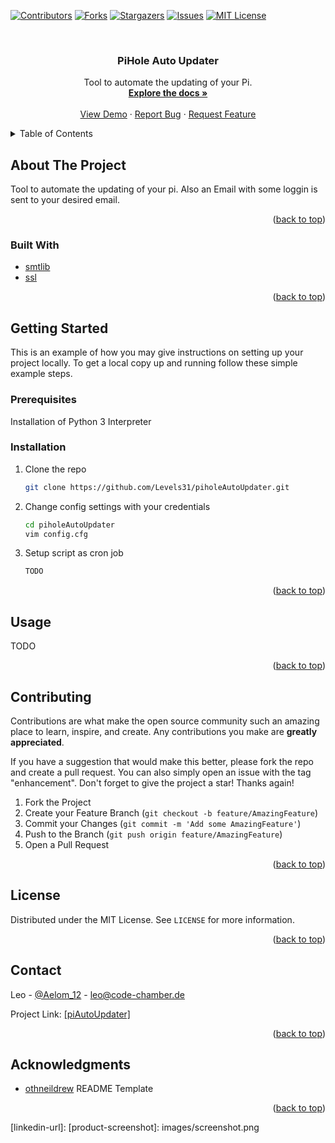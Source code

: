 <div id="top"></div>

[![Contributors][contributors-shield]][contributors-url]
[![Forks][forks-shield]][forks-url]
[![Stargazers][stars-shield]][stars-url]
[![Issues][issues-shield]][issues-url]
[![MIT License][license-shield]][license-url]



<!-- PROJECT LOGO -->
<br />
<!--
<div align="center">
  <a href="https://github.com/Levels31/piholeAutoUpdater">
    <img src="images/logo.png" alt="Logo" width="80" height="80">
  </a>
-->
<h3 align="center">PiHole Auto Updater</h3>

  <p align="center">
    Tool to automate the updating of your Pi.
    <br />
    <a href="https://github.com/Levels31/piholeAutoUpdater"><strong>Explore the docs »</strong></a>
    <br />
    <br />
    <a href="https://github.com/Levels31/piholeAutoUpdater">View Demo</a>
    ·
    <a href="https://github.com/Levels31/piholeAutoUpdater/issues">Report Bug</a>
    ·
    <a href="https://github.com/Levels31/piholeAutoUpdater/issues">Request Feature</a>
  </p>
</div>



<!-- TABLE OF CONTENTS -->
<details>
  <summary>Table of Contents</summary>
  <ol>
    <li>
      <a href="#about-the-project">About The Project</a>
      <ul>
        <li><a href="#built-with">Built With</a></li>
      </ul>
    </li>
    <li>
      <a href="#getting-started">Getting Started</a>
      <ul>
        <li><a href="#prerequisites">Prerequisites</a></li>
        <li><a href="#installation">Installation</a></li>
      </ul>
    </li>
    <li><a href="#usage">Usage</a></li>
    <li><a href="#roadmap">Roadmap</a></li>
    <li><a href="#contributing">Contributing</a></li>
    <li><a href="#license">License</a></li>
    <li><a href="#contact">Contact</a></li>
    <li><a href="#acknowledgments">Acknowledgments</a></li>
  </ol>
</details>



<!-- ABOUT THE PROJECT -->
## About The Project
 <!--
[![Product Name Screen Shot][product-screenshot]](https://example.com)
-->

Tool to automate the updating of your pi. Also an Email with some loggin is sent to your desired email.

<p align="right">(<a href="#top">back to top</a>)</p>



### Built With

- [smtlib](https://docs.python.org/3/library/smtplib.html)
- [ssl](https://docs.python.org/3/library/ssl.html)


<p align="right">(<a href="#top">back to top</a>)</p>



<!-- GETTING STARTED -->
## Getting Started

This is an example of how you may give instructions on setting up your project locally.
To get a local copy up and running follow these simple example steps.

### Prerequisites

Installation of Python 3 Interpreter

### Installation

1. Clone the repo
   ```sh
   git clone https://github.com/Levels31/piholeAutoUpdater.git
   ```
2. Change config settings with your credentials
   ```sh
   cd piholeAutoUpdater
   vim config.cfg
   ```
3. Setup script as cron job
   ```sh
   TODO
   ```

<p align="right">(<a href="#top">back to top</a>)</p>



<!-- USAGE EXAMPLES -->
## Usage

TODO

<p align="right">(<a href="#top">back to top</a>)</p>


<!-- CONTRIBUTING -->
## Contributing

Contributions are what make the open source community such an amazing place to learn, inspire, and create. Any contributions you make are **greatly appreciated**.

If you have a suggestion that would make this better, please fork the repo and create a pull request. You can also simply open an issue with the tag "enhancement".
Don't forget to give the project a star! Thanks again!

1. Fork the Project
2. Create your Feature Branch (`git checkout -b feature/AmazingFeature`)
3. Commit your Changes (`git commit -m 'Add some AmazingFeature'`)
4. Push to the Branch (`git push origin feature/AmazingFeature`)
5. Open a Pull Request

<p align="right">(<a href="#top">back to top</a>)</p>



<!-- LICENSE -->
## License

Distributed under the MIT License. See `LICENSE` for more information.

<p align="right">(<a href="#top">back to top</a>)</p>



<!-- CONTACT -->
## Contact

Leo - [@Aelom_12](https://twitter.com/Aelom_12) - leo@code-chamber.de

Project Link: [[piAutoUpdater]](https://github.com/Levels31/piholeAutoUpdater)

<p align="right">(<a href="#top">back to top</a>)</p>



<!-- ACKNOWLEDGMENTS -->
## Acknowledgments

* [othneildrew](https://github.com/othneildrew) README Template


<p align="right">(<a href="#top">back to top</a>)</p>



<!-- MARKDOWN LINKS & IMAGES -->
<!-- https://www.markdownguide.org/basic-syntax/#reference-style-links -->
[contributors-shield]: https://img.shields.io/github/contributors/Levels31/piholeAutoUpdater.svg?style=for-the-badge
[contributors-url]: https://github.com/Levels31/piholeAutoUpdater/graphs/contributors
[forks-shield]: https://img.shields.io/github/forks/Levels31/piholeAutoUpdater.svg?style=for-the-badge
[forks-url]: https://github.com/Levels31/piholeAutoUpdater/network/members
[stars-shield]: https://img.shields.io/github/stars/Levels31/piholeAutoUpdater.svg?style=for-the-badge
[stars-url]: https://github.com/Levels31/piholeAutoUpdater/stargazers
[issues-shield]: https://img.shields.io/github/issues/Levels31/piholeAutoUpdater.svg?style=for-the-badge
[issues-url]: https://github.com/Levels31/piholeAutoUpdater
[license-shield]: https://img.shields.io/github/license/Levels31/piholeAutoUpdater.svg?style=for-the-badge
[license-url]: https://github.com/Levels31/piholeAutoUpdater/blob/master/LICENSE
[linkedin-shield]: https://img.shields.io/badge/-LinkedIn-black.svg?style=for-the-badge&logo=linkedin&colorB=555
[linkedin-url]: 
[product-screenshot]: images/screenshot.png
